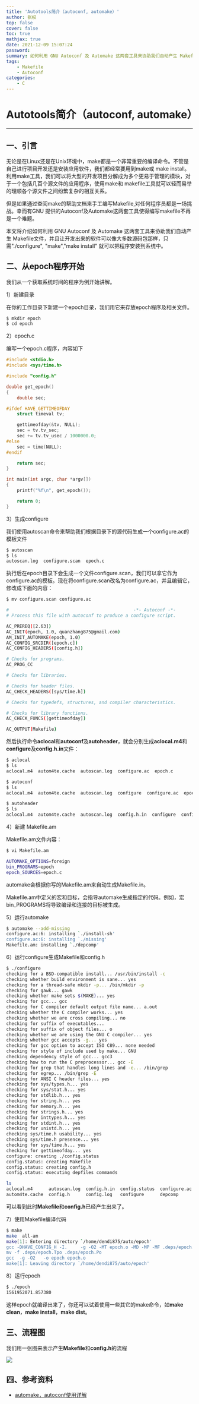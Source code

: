 ```yaml
---
title: 'Autotools简介（autoconf, automake）'
author: 张权
top: false
cover: false
toc: true
mathjax: true
date: 2021-12-09 15:07:24
password:
summary: 如何利用 GNU Autoconf 及 Automake 这两套工具来协助我们自动产生 Makefile文件
tags:
	- Makefile
	- Autoconf
categories:
	- C
---
```



# Autotools简介（autoconf, automake）
------------------------

## 一、引言

无论是在Linux还是在Unix环境中，make都是一个非常重要的编译命令。不管是自己进行项目开发还是安装应用软件，我们都经常要用到make或 make install。利用make工具，我们可以将大型的开发项目分解成为多个更易于管理的模块，对于一个包括几百个源文件的应用程序，使用make和 makefile工具就可以轻而易举的理顺各个源文件之间纷繁复杂的相互关系。

但是如果通过查阅make的帮助文档来手工编写Makefile,对任何程序员都是一场挑战。幸而有GNU 提供的Autoconf及Automake这两套工具使得编写makefile不再是一个难题。

本文将介绍如何利用 GNU Autoconf 及 Automake 这两套工具来协助我们自动产生 Makefile文件，并且让开发出来的软件可以像大多数源码包那样，只需"./configure", "make","make install" 就可以把程序安装到系统中。

## 二、从epoch程序开始

我们从一个获取系统时间的程序为例开始讲解。

1）新建目录

在你的工作目录下新建一个epoch目录，我们用它来存放epoch程序及相关文件。

```bash
$ mkdir epoch
$ cd epoch
```

2）epoch.c

编写一个epoch.c程序，内容如下

```c
#include <stdio.h>
#include <sys/time.h>

#include "config.h"

double get_epoch()
{
    double sec;

#ifdef HAVE_GETTIMEOFDAY
    struct timeval tv;

    gettimeofday(&tv, NULL);
    sec = tv.tv_sec;
    sec += tv.tv_usec / 1000000.0;
#else
    sec = time(NULL);
#endif

    return sec;
}

int main(int argc, char *argv[])
{
    printf("%f\n", get_epoch());

    return 0;
}
```

3）生成configure

我们使用autoscan命令来帮助我们根据目录下的源代码生成一个configure.ac的模板文件

```bash
$ autoscan
$ ls
autoscan.log  configure.scan  epoch.c
```

执行后在epoch目录下会生成一个文件configure.scan，我们可以拿它作为configure.ac的模板。现在将configure.scan改名为configure.ac，并且编辑它，修改成下面的内容：

```bash
$ mv configure.scan configure.ac
```

```bash
#                                               -*- Autoconf -*-
# Process this file with autoconf to produce a configure script.

AC_PREREQ([2.63])
AC_INIT(epoch, 1.0, quanzhang875@gmail.com)
AM_INIT_AUTOMAKE(epoch, 1.0)
AC_CONFIG_SRCDIR([epoch.c])
AC_CONFIG_HEADERS([config.h])

# Checks for programs.
AC_PROG_CC

# Checks for libraries.

# Checks for header files.
AC_CHECK_HEADERS([sys/time.h])

# Checks for typedefs, structures, and compiler characteristics.

# Checks for library functions.
AC_CHECK_FUNCS([gettimeofday])

AC_OUTPUT(Makefile)
```

然后执行命令**aclocal**和**autoconf**及**autoheader**，就会分别生成**aclocal.m4**和**configure**及**config.h.in**文件：

```bash
$ aclocal
$ ls
aclocal.m4  autom4te.cache  autoscan.log  configure.ac  epoch.c

$ autoconf
$ ls
aclocal.m4  autom4te.cache  autoscan.log  configure  configure.ac  epoch.c

$ autoheader
$ ls
aclocal.m4  autom4te.cache  autoscan.log  config.h.in  configure  configure.ac  epoch.c
```

4）新建 Makefile.am

Makefile.am文件内容：

```bash
$ vi Makefile.am
```

```bash
AUTOMAKE_OPTIONS=foreign
bin_PROGRAMS=epoch
epoch_SOURCES=epoch.c
```


automake会根据你写的Makefile.am来自动生成Makefile.in。

Makefile.am中定义的宏和目标，会指导automake生成指定的代码。例如，宏bin_PROGRAMS将导致编译和连接的目标被生成。


5）运行automake

```bash
$ automake --add-missing
configure.ac:6: installing `./install-sh'
configure.ac:6: installing `./missing'
Makefile.am: installing `./depcomp'
```


6）运行configure生成Makefile和config.h

```bash
$ ./configure
checking for a BSD-compatible install... /usr/bin/install -c
checking whether build environment is sane... yes
checking for a thread-safe mkdir -p... /bin/mkdir -p
checking for gawk... gawk
checking whether make sets $(MAKE)... yes
checking for gcc... gcc
checking for C compiler default output file name... a.out
checking whether the C compiler works... yes
checking whether we are cross compiling... no
checking for suffix of executables...
checking for suffix of object files... o
checking whether we are using the GNU C compiler... yes
checking whether gcc accepts -g... yes
checking for gcc option to accept ISO C89... none needed
checking for style of include used by make... GNU
checking dependency style of gcc... gcc3
checking how to run the C preprocessor... gcc -E
checking for grep that handles long lines and -e... /bin/grep
checking for egrep... /bin/grep -E
checking for ANSI C header files... yes
checking for sys/types.h... yes
checking for sys/stat.h... yes
checking for stdlib.h... yes
checking for string.h... yes
checking for memory.h... yes
checking for strings.h... yes
checking for inttypes.h... yes
checking for stdint.h... yes
checking for unistd.h... yes
checking sys/time.h usability... yes
checking sys/time.h presence... yes
checking for sys/time.h... yes
checking for gettimeofday... yes
configure: creating ./config.status
config.status: creating Makefile
config.status: creating config.h
config.status: executing depfiles commands
```

```bash
ls
aclocal.m4      autoscan.log  config.h.in  config.status  configure.ac  epoch.c     Makefile     Makefile.in  stamp-h1
autom4te.cache  config.h      config.log   configure      depcomp       install-sh  Makefile.am  missing
```

可以看到此时**Makefile**和**config.h**已经产生出来了。

7）使用Makefile编译代码

```bash
$ make
make  all-am
make[1]: Entering directory `/home/dendi875/auto/epoch'
gcc -DHAVE_CONFIG_H -I.     -g -O2 -MT epoch.o -MD -MP -MF .deps/epoch.Tpo -c -o epoch.o epoch.c
mv -f .deps/epoch.Tpo .deps/epoch.Po
gcc  -g -O2   -o epoch epoch.o
make[1]: Leaving directory `/home/dendi875/auto/epoch'
```

8）运行epoch

```bash
$ ./epoch
1561952071.857380
```

这样epoch就编译出来了，你还可以试着使用一些其它的make命令，如**make clean**，**make install**，**make dist**。

## 三、流程图

我们用一张图来表示产生**Makefile**和**config.h**的流程

![](https://cdn.jsdelivr.net/gh/dendi875/images/PicGo/afp2.png)

## 四、参考资料

- [automake，autoconf使用详解](http://www.laruence.com/2009/11/18/1154.html)